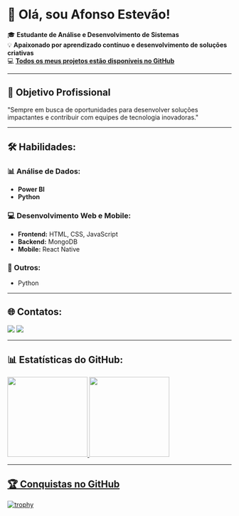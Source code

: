 # 👋 Olá, sou Afonso Estevão!  

🎓 **Estudante de Análise e Desenvolvimento de Sistemas**  
💡 **Apaixonado por aprendizado contínuo e desenvolvimento de soluções criativas**  
💻 **[Todos os meus projetos estão disponíveis no GitHub](https://github.com/Pxxx010)**  

---

## 🚀 Objetivo Profissional
"Sempre em busca de oportunidades para desenvolver soluções impactantes e contribuir com equipes de tecnologia inovadoras."

---

## 🛠️ Habilidades:

### **📊 Análise de Dados:**
- **Power BI**
- **Python**

### **💻 Desenvolvimento Web e Mobile:**
- **Frontend:** HTML, CSS, JavaScript  
- **Backend:** MongoDB  
- **Mobile:** React Native  

### **🐍 Outros:**
- Python

---

## 🌐 Contatos:
<div>
<a href="mailto:afonsoestevao04@gmail.com"><img loading="lazy" src="https://img.shields.io/badge/Gmail-D14836?style=for-the-badge&logo=gmail&logoColor=white" target="_blank"></a>
<a href="https://www.linkedin.com/in/afonso-luna/" target="_blank"><img loading="lazy" src="https://img.shields.io/badge/-LinkedIn-%230077B5?style=for-the-badge&logo=linkedin&logoColor=white" target="_blank"></a>
</div>

---

## 📊 Estatísticas do GitHub:
<div>
<a href="https://github.com/Pxxx010">
<img loading="lazy" height="180em" src="https://github-readme-stats.vercel.app/api/top-langs/?username=Pxxx010&layout=compact&langs_count=7&theme=dracula"/>
<img loading="lazy" height="180em" src="https://github-readme-stats.vercel.app/api?username=Pxxx010&show_icons=true&theme=dracula&include_all_commits=true&count_private=true"/>
</div>  

---

## 🏆 Conquistas no GitHub
[![trophy](https://github-profile-trophy.vercel.app/?username=Pxxx010&theme=dracula)](https://github.com/ryo-ma/github-profile-trophy)
